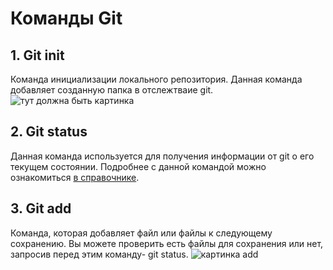 # Команды Git #
## 1. Git init ##

Команда инициализации локального репозитория. Данная команда добавляет созданную папка в отслежтваие git. 
![тут должна быть картинка](gitinit.png)
## 2. Git status ##
Данная команда используется для получения информации от git о его текущем состоянии. Подробнее с данной командой можно ознакомиться [в справочнике](https://git-scm.com/docs/git-status).

## 3. Git add ##
Команда, которая добавляет файл или файлы к следующему сохранению. Вы можете проверить есть файлы для сохранения или нет, запросив перед этим команду- git status. 
![картинка add](gitadd.png)

